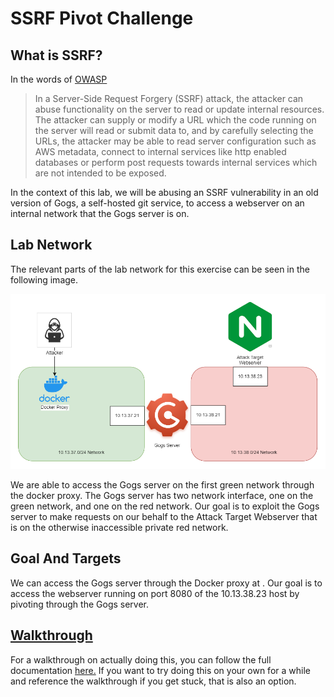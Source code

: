 # SSRF Pivot Challenge

## What is SSRF?

In the words of [OWASP](https://owasp.org/www-community/attacks/Server_Side_Request_Forgery)
> In a Server-Side Request Forgery (SSRF) attack, the attacker can abuse functionality on the server to read or update internal resources. The attacker can supply or modify a URL which the code running on the server will read or submit data to, and by carefully selecting the URLs, the attacker may be able to read server configuration such as AWS metadata, connect to internal services like http enabled databases or perform post requests towards internal services which are not intended to be exposed. 

In the context of this lab, we will be abusing an SSRF vulnerability in an old version of Gogs, a self-hosted git service, to access a webserver on an internal network that the Gogs server is on.


## Lab Network

The relevant parts of the lab network for this exercise can be seen in the following image.

![Lab Network](./images/SSRFLabNetwork.png)

We are able to access the Gogs server on the first green network through the docker proxy. The Gogs server has two network interface, one on the green network, and one on the red network. Our goal is to exploit the Gogs server to make requests on our behalf to the Attack Target Webserver that is on the otherwise inaccessible private red network.

## Goal And Targets

We can access the Gogs server through the Docker proxy at <SelfLink port=8091 />. Our goal is to access the webserver running on port 8080 of the 10.13.38.23 host by pivoting through the Gogs server.


## [Walkthrough](/lab/ssrf.html)

For a walkthrough on actually doing this, you can follow the full documentation [here.](/lab/ssrf.html) If you want to try doing this on your own for a while and reference the walkthrough if you get stuck, that is also an option.
